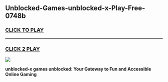 
## Unblocked-Games-unblocked-x-Play-Free-0748b
<h3>
<a href="https://premium76.site?title=unblocked-x&ref=18A1">CLICK TO PLAY</a></h3>
<hr>

<h3>
<a href="https://premium76.site?title=unblocked-x&ref=18A1">CLICK 2 PLAY</a>
  
</h3>

<a href="https://premium76.site?title=unblocked-x&ref=18A1"><img src="https://clearcache.store/games.png"></a>


**unblocked-x games unblocked: Your Gateway to Fun and Accessible Online Gaming**
